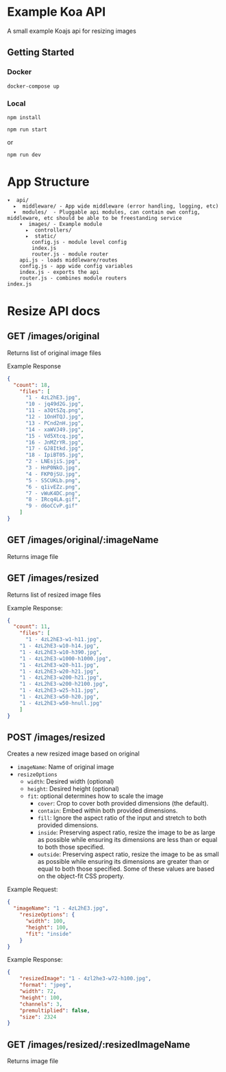 # Example Koa API

A small example Koajs api for resizing images

## Getting Started

### Docker

`docker-compose up`

### Local

`npm install`

`npm run start`

or 

`npm run dev`

# App Structure

```
▾  api/
  ▸  middleware/ - App wide middleware (error handling, logging, etc)
  ▾  modules/  - Pluggable api modules, can contain own config, middleware, etc should be able to be freestanding service
    ▾  images/ - Example module
      ▸  controllers/
      ▸  static/
        config.js - module level config
        index.js
        router.js - module router
    api.js - loads middleware/routes
    config.js - app wide config variables
    index.js - exports the api
    router.js - combines module routers
index.js
```


# Resize API docs

## GET /images/original
Returns list of original image files

Example Response
```json
{
  "count": 18,
    "files": [
      "1 - 4zL2hE3.jpg",
      "10 - jq49d2G.jpg",
      "11 - a3QtSZq.png",
      "12 - 1OnHTQJ.jpg",
      "13 - PCnd2nH.jpg",
      "14 - xaWVJ49.jpg",
      "15 - Vd5Xtcq.jpg",
      "16 - JnMZrYR.jpg",
      "17 - GJ8Itkd.jpg",
      "18 - IpiBT05.jpg",
      "2 - LNEsjiS.jpg",
      "3 - HnP0NkO.jpg",
      "4 - FKP0jSU.jpg",
      "5 - S5CUKLb.png",
      "6 - q1ivEZz.png",
      "7 - vWuK4DC.png",
      "8 - IRcq4LA.gif",
      "9 - d6oCCvP.gif"
    ]
}
```

## GET /images/original/:imageName
Returns image file

## GET /images/resized
Returns list of resized image files

Example Response:
```json
{
  "count": 11,
    "files": [
      "1 - 4zL2hE3-w1-h11.jpg",
    "1 - 4zL2hE3-w10-h14.jpg",
    "1 - 4zL2hE3-w10-h390.jpg",
    "1 - 4zL2hE3-w1000-h1000.jpg",
    "1 - 4zL2hE3-w20-h11.jpg",
    "1 - 4zL2hE3-w20-h21.jpg",
    "1 - 4zL2hE3-w200-h21.jpg",
    "1 - 4zL2hE3-w200-h2100.jpg",
    "1 - 4zL2hE3-w25-h11.jpg",
    "1 - 4zL2hE3-w50-h20.jpg",
    "1 - 4zL2hE3-w50-hnull.jpg"
    ]
}
```

## POST /images/resized
Creates a new resized image based on original

* `imageName`: Name of original image
* `resizeOptions`
  * `width`: Desired width (optional)
  * `height`: Desired height (optional)
  * `fit`: optional determines how to scale the image
    * `cover`: Crop to cover both provided dimensions (the default).
    * `contain`: Embed within both provided dimensions.
    * `fill`: Ignore the aspect ratio of the input and stretch to both provided dimensions.
    * `inside`: Preserving aspect ratio, resize the image to be as large as possible while ensuring its dimensions are less than or equal to both those specified.
    * `outside`: Preserving aspect ratio, resize the image to be as small as possible while ensuring its dimensions are greater than or equal to both those specified. Some of these values are based on the object-fit CSS property.

Example Request:
```json
{
  "imageName": "1 - 4zL2hE3.jpg",
    "resizeOptions": {
      "width": 100,
      "height": 100,
      "fit": "inside"
    }
}
```

Example Response: 
```json
{
    "resizedImage": "1 - 4zl2he3-w72-h100.jpg",
    "format": "jpeg",
    "width": 72,
    "height": 100,
    "channels": 3,
    "premultiplied": false,
    "size": 2324
}
```

## GET /images/resized/:resizedImageName

Returns image file
